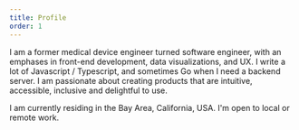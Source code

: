 ```yaml
---
title: Profile
order: 1
---
```


I am a former medical device engineer turned software engineer, with an emphases in front-end development, data visualizations, and UX. I write a lot of Javascript / Typescript, and sometimes Go when I need a backend server. I am passionate about creating products that are intuitive, accessible, inclusive and delightful to use.

I am currently residing in the Bay Area, California, USA. I'm open to local or remote work.
